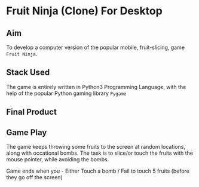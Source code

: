 # Fruit Ninja (Clone) For Desktop

## Aim
To develop a computer version of the popular mobile, fruit-slicing, game `Fruit Ninja`.

## Stack Used
The game is entirely written in Python3 Programming Language, with the help of the popular Python gaming library `Pygame`

## Final Product


## Game Play
The game keeps throwing some fruits to the screen at random locations, along with occational bombs. The task is to slice/or touch the fruits with the mouse pointer, while avoiding the bombs.

Game ends when you - Either Touch a bomb / Fail to touch 5 fruits (before they go off the screen)